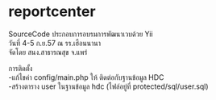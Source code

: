 reportcenter
============
SourceCode ประกอบการอบรมการพัฒนาเวบด้วย Yii <br>
วันที่ 4-5 ก.ย.57 ณ รร.เฮือนนานา <br>
จัดโดย สนง.สาธารณสุข จ.แพร่ <br>

การติดตั้ง<br>
-แก้ไขค่า config/main.php ให้ ติดต่อกับฐานข้อมูล HDC<br>
-สร้างตาราง user ในฐานข้อมูล hdc (ไฟล์อยู่ที่ protected/sql/user.sql)

